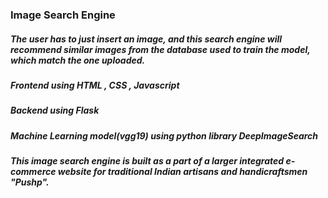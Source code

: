 ### Image Search Engine
##### The user has to just insert an image, and this search engine will recommend similar images from the database used to train the model, which match the one uploaded.
##### Frontend using HTML , CSS , Javascript
##### Backend using Flask
##### Machine Learning model(vgg19) using python library DeepImageSearch

##### This image search engine is built as a part of a larger integrated e-commerce website for traditional Indian artisans and handicraftsmen "Pushp".
